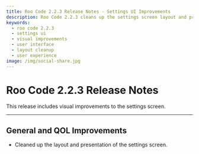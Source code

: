 ```yaml
---
title: Roo Code 2.2.3 Release Notes - Settings UI Improvements
description: Roo Code 2.2.3 cleans up the settings screen layout and presentation for better user experience and easier configuration management.
keywords:
  - roo code 2.2.3
  - settings ui
  - visual improvements
  - user interface
  - layout cleanup
  - user experience
image: /img/social-share.jpg
---
```


# Roo Code 2.2.3 Release Notes

This release includes visual improvements to the settings screen.

---

## General and QOL Improvements

*   Cleaned up the layout and presentation of the settings screen.